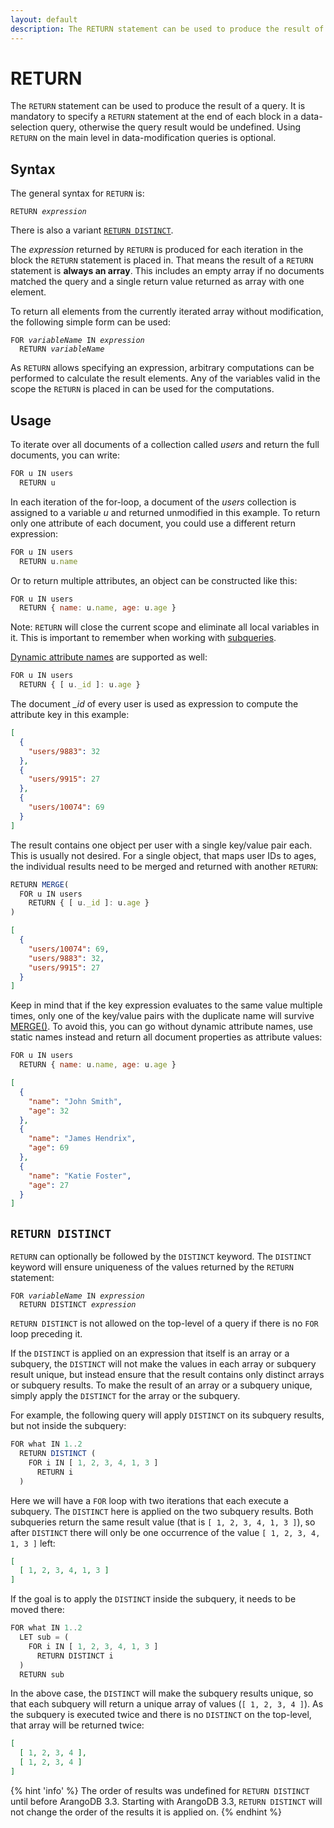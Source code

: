 ```yaml
---
layout: default
description: The RETURN statement can be used to produce the result of a query
---
```

RETURN
======

The `RETURN` statement can be used to produce the result of a query.
It is mandatory to specify a `RETURN` statement at the end of each block in a
data-selection query, otherwise the query result would be undefined. Using 
`RETURN` on the main level in data-modification queries is optional.

Syntax
------

The general syntax for `RETURN` is:

<pre><code>RETURN <em>expression</em></code></pre>

There is also a variant [`RETURN DISTINCT`](#return-distinct).

The *expression* returned by `RETURN` is produced for each iteration in the block the
`RETURN` statement is placed in. That means the result of a `RETURN` statement
is **always an array**. This includes an empty array if no documents matched the
query and a single return value returned as array with one element.

To return all elements from the currently iterated array without modification,
the following simple form can be used:

<pre><code>FOR <em>variableName</em> IN <em>expression</em>
  RETURN <em>variableName</em></code></pre>

As `RETURN` allows specifying an expression, arbitrary computations can be
performed to calculate the result elements. Any of the variables valid in the
scope the `RETURN` is placed in can be used for the computations.

Usage
-----

To iterate over all documents of a collection called *users* and return the
full documents, you can write:

```js
FOR u IN users
  RETURN u
```

In each iteration of the for-loop, a document of the *users* collection is
assigned to a variable *u* and returned unmodified in this example. To return
only one attribute of each document, you could use a different return expression:

```js
FOR u IN users
  RETURN u.name
```

Or to return multiple attributes, an object can be constructed like this:

```js
FOR u IN users
  RETURN { name: u.name, age: u.age }
```

Note: `RETURN` will close the current scope and eliminate all local variables in it.
This is important to remember when working with [subqueries](examples-combining-queries.html).

[Dynamic attribute names](fundamentals-data-types.html#objects--documents) are
supported as well:

```js
FOR u IN users
  RETURN { [ u._id ]: u.age }
```

The document *_id* of every user is used as expression to compute the
attribute key in this example:

```json
[
  {
    "users/9883": 32
  },
  {
    "users/9915": 27
  },
  {
    "users/10074": 69
  }
]
```

The result contains one object per user with a single key/value pair each.
This is usually not desired. For a single object, that maps user IDs to ages,
the individual results need to be merged and returned with another `RETURN`:

```js
RETURN MERGE(
  FOR u IN users
    RETURN { [ u._id ]: u.age }
)
```

```json
[
  {
    "users/10074": 69,
    "users/9883": 32,
    "users/9915": 27
  }
]
```

Keep in mind that if the key expression evaluates to the same value multiple
times, only one of the key/value pairs with the duplicate name will survive
[MERGE()](functions-document.html#merge). To avoid this, you can go without
dynamic attribute names, use static names instead and return all document
properties as attribute values:

```js
FOR u IN users
  RETURN { name: u.name, age: u.age }
```

```json
[
  {
    "name": "John Smith",
    "age": 32
  },
  {
    "name": "James Hendrix",
    "age": 69
  },
  {
    "name": "Katie Foster",
    "age": 27
  }
]
```

`RETURN DISTINCT`
-----------------

`RETURN` can optionally be followed by the `DISTINCT` keyword.
The `DISTINCT` keyword will ensure uniqueness of the values returned by the
`RETURN` statement:

<pre><code>FOR <em>variableName</em> IN <em>expression</em>
  RETURN DISTINCT <em>expression</em></code></pre>

`RETURN DISTINCT` is not allowed on the top-level of a query if there is no `FOR`
loop preceding it.

If the `DISTINCT` is applied on an expression that itself is an array or a subquery, 
the `DISTINCT` will not make the values in each array or subquery result unique, but instead
ensure that the result contains only distinct arrays or subquery results. To make
the result of an array or a subquery unique, simply apply the `DISTINCT` for the
array or the subquery.

For example, the following query will apply `DISTINCT` on its subquery results,
but not inside the subquery:

```js
FOR what IN 1..2
  RETURN DISTINCT (
    FOR i IN [ 1, 2, 3, 4, 1, 3 ] 
      RETURN i
  )
```

Here we will have a `FOR` loop with two iterations that each execute a subquery. The
`DISTINCT` here is applied on the two subquery results. Both subqueries return the
same result value (that is `[ 1, 2, 3, 4, 1, 3 ]`), so after `DISTINCT` there will
only be one occurrence of the value `[ 1, 2, 3, 4, 1, 3 ]` left:

```json
[
  [ 1, 2, 3, 4, 1, 3 ]
]
```

If the goal is to apply the `DISTINCT` inside the subquery, it needs to be moved
there:

```js
FOR what IN 1..2
  LET sub = (
    FOR i IN [ 1, 2, 3, 4, 1, 3 ] 
      RETURN DISTINCT i
  ) 
  RETURN sub
```

In the above case, the `DISTINCT` will make the subquery results unique, so that
each subquery will return a unique array of values (`[ 1, 2, 3, 4 ]`). As the subquery
is executed twice and there is no `DISTINCT` on the top-level, that array will be
returned twice:

```json
[
  [ 1, 2, 3, 4 ],
  [ 1, 2, 3, 4 ]
]
```

{% hint 'info' %}
The order of results was undefined for `RETURN DISTINCT` until before ArangoDB 
3.3. Starting with ArangoDB 3.3, `RETURN DISTINCT` will not change the order of the
results it is applied on.
{% endhint %}
